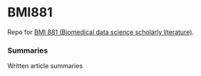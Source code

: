 # BMI881
Repo for [BMI 881 (Biomedical data science scholarly literature)](https://kbroman.org/BMI881/). 

### Summaries

Written article summaries

